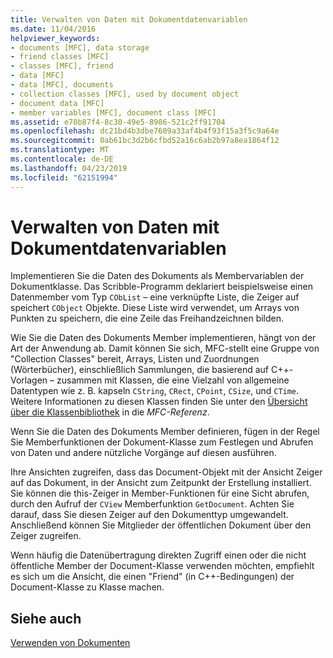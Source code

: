 ```yaml
---
title: Verwalten von Daten mit Dokumentdatenvariablen
ms.date: 11/04/2016
helpviewer_keywords:
- documents [MFC], data storage
- friend classes [MFC]
- classes [MFC], friend
- data [MFC]
- data [MFC], documents
- collection classes [MFC], used by document object
- document data [MFC]
- member variables [MFC], document class [MFC]
ms.assetid: e70b87f4-8c30-49e5-8986-521c2ff91704
ms.openlocfilehash: dc21bd4b3dbe7609a33af4b4f93f15a3f5c9a64e
ms.sourcegitcommit: 0ab61bc3d2b6cfbd52a16c6ab2b97a8ea1864f12
ms.translationtype: MT
ms.contentlocale: de-DE
ms.lasthandoff: 04/23/2019
ms.locfileid: "62151994"
---
```

# <a name="managing-data-with-document-data-variables"></a>Verwalten von Daten mit Dokumentdatenvariablen

Implementieren Sie die Daten des Dokuments als Membervariablen der Dokumentklasse. Das Scribble-Programm deklariert beispielsweise einen Datenmember vom Typ `CObList` – eine verknüpfte Liste, die Zeiger auf speichert `CObject` Objekte. Diese Liste wird verwendet, um Arrays von Punkten zu speichern, die eine Zeile das Freihandzeichnen bilden.

Wie Sie die Daten des Dokuments Member implementieren, hängt von der Art der Anwendung ab. Damit können Sie sich, MFC-stellt eine Gruppe von "Collection Classes" bereit, Arrays, Listen und Zuordnungen (Wörterbücher), einschließlich Sammlungen, die basierend auf C++-Vorlagen – zusammen mit Klassen, die eine Vielzahl von allgemeine Datentypen wie z. B. kapseln `CString`, `CRect`, `CPoint`, `CSize`, und `CTime`. Weitere Informationen zu diesen Klassen finden Sie unter den [Übersicht über die Klassenbibliothek](../mfc/class-library-overview.md) in die *MFC-Referenz*.

Wenn Sie die Daten des Dokuments Member definieren, fügen in der Regel Sie Memberfunktionen der Dokument-Klasse zum Festlegen und Abrufen von Daten und andere nützliche Vorgänge auf diesen ausführen.

Ihre Ansichten zugreifen, dass das Document-Objekt mit der Ansicht Zeiger auf das Dokument, in der Ansicht zum Zeitpunkt der Erstellung installiert. Sie können die this-Zeiger in Member-Funktionen für eine Sicht abrufen, durch den Aufruf der `CView` Memberfunktion `GetDocument`. Achten Sie darauf, dass Sie diesen Zeiger auf den Dokumenttyp umgewandelt. Anschließend können Sie Mitglieder der öffentlichen Dokument über den Zeiger zugreifen.

Wenn häufig die Datenübertragung direkten Zugriff einen oder die nicht öffentliche Member der Document-Klasse verwenden möchten, empfiehlt es sich um die Ansicht, die einen "Friend" (in C++-Bedingungen) der Document-Klasse zu Klasse machen.

## <a name="see-also"></a>Siehe auch

[Verwenden von Dokumenten](../mfc/using-documents.md)
